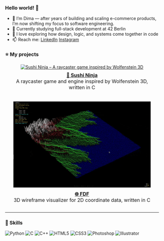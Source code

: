 ### Hello world! 👋

- 👋 I’m Dima — after years of building and scaling e-commerce products, I’m now shifting my focus to software engineering.
- 🌱 Currently studying full-stack development at 42 Berlin
- 💬 I love exploring how design, logic, and systems come together in code
- 📫 Reach me: [LinkedIn](https://www.linkedin.com/in/dmitrijslasko) [Instagram](https://www.instagram.com/dimilasko)
<!--
- ⭐ Check out these projects of mine I'm proud of:
- [Sushi Ninja – A raycaster game inspired by Wolfenstein 3D, written in C](https://github.com/dmitrijslasko/42_cub3D_advanced)
- [FDF – 3D wireframe models visualizator a set of 2D coordinates, written in C](https://github.com/dmitrijslasko/42_fdf)
https://img.youtube.com/vi/zGh0d-RLmI8/maxresdefault.jpg
-->

### ⭐ My projects

<div align="center" style="display: flex; flex-wrap: wrap; justify-content: center; gap: 20px;">

  <div style="flex: 1 1 300px; max-width: 450px;">
    <a href="https://github.com/dmitrijslasko/42_cub3D_advanced">
      <img src="https://raw.githubusercontent.com/dmitrijslasko/42_cub3D_advanced/b88a5839d5d6de2975abdb8bf7c9edc259742182/assets/sushi-ninja-3d.gif" alt="Sushi Ninja – A raycaster game inspired by Wolfenstein 3D" width="100%">
    </a>
    <p align="center" style="font-size: 16px; margin-top: 8px;">
      <b><a href="https://github.com/dmitrijslasko/42_cub3D_advanced">🍣 Sushi Ninja</a></b><br>
      A raycaster game and engine inspired by Wolfenstein 3D, written in C
    </p>
  </div>

  <div style="flex: 1 1 300px; max-width: 450px;">
    <a href="https://github.com/dmitrijslasko/42_fdf">
      <img src="https://github.com/dmitrijslasko/42_fdf/blob/fd322b00ea8791a5b8635644035ba1980ca58579/assets/fdf3.gif" alt="FDF – 3D wireframe models visualizator" width="100%">
    </a>
    <p align="center" style="font-size: 16px; margin-top: 8px;">
      <b><a href="https://github.com/dmitrijslasko/42_fdf">🌐 FDF</a></b><br>
      3D wireframe visualizer for 2D coordinate data, written in C
    </p>
  </div>

</div>


<!-- - 👯 I’m looking to collaborate on ... -->
<!-- - 🤔 I’m looking for help with ... -->

---

### 🧠 Skills
<p align="left">
  <img src="https://img.shields.io/badge/Python-3776AB?style=for-the-badge&logo=python&logoColor=yellow" alt="Python">
  <img src="https://img.shields.io/badge/C-A8B9CC?style=for-the-badge&logo=c&logoColor=black" alt="C">
  <img src="https://img.shields.io/badge/C++-00599C?style=for-the-badge&logo=cplusplus&logoColor=white" alt="C++">
  <img src="https://img.shields.io/badge/HTML5-E34F26?style=for-the-badge&logo=html5&logoColor=white" alt="HTML5">
  <img src="https://img.shields.io/badge/CSS3-1572B6?style=for-the-badge&logo=css3&logoColor=white" alt="CSS3">
  <img src="https://img.shields.io/badge/Adobe%20Photoshop-31A8FF?style=for-the-badge&logo=adobephotoshop&logoColor=white" alt="Photoshop">
  <img src="https://img.shields.io/badge/Adobe%20Illustrator-FF9A00?style=for-the-badge&logo=adobeillustrator&logoColor=white" alt="Illustrator">
</p>
